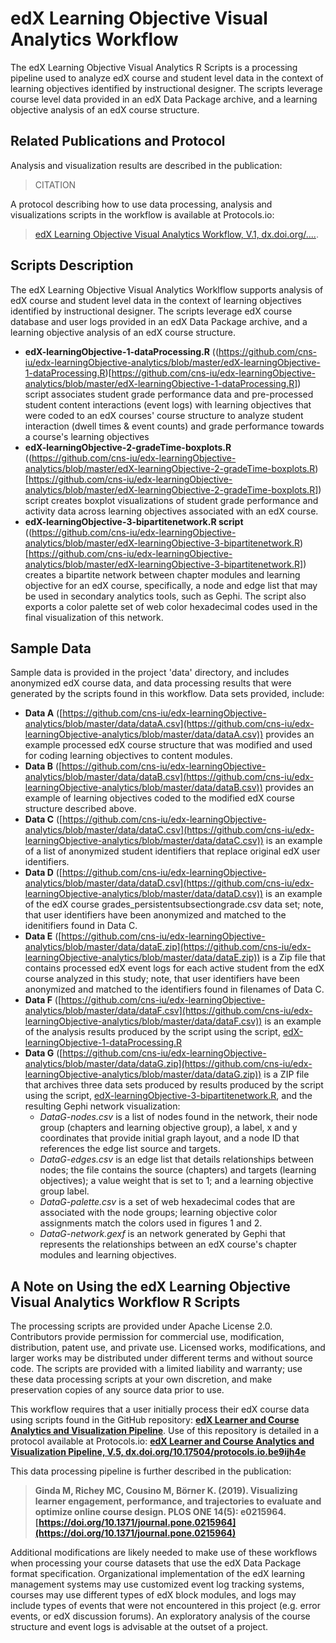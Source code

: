 # edX Learning Objective Visual Analytics Workflow
The edX Learning Objective Visual Analytics R Scripts is a processing pipeline used to analyze edX course and student level data in the context of learning objectives identified by instructional designer. The scripts leverage course level data provided in an edX Data Package archive, and a learning objective analysis of an edX course structure.

## Related Publications and Protocol
Analysis and visualization results are described in the publication:

> CITATION

A protocol describing how to use data processing, analysis and visualizations scripts in the workflow is available at Protocols.io:

> [edX Learning Objective Visual Analytics Workflow, V.1, dx.doi.org/....](). 

## Scripts Description
The edX Learning Objective Visual Analytics Worklflow supports analysis of edX course and student level data in the context of learning objectives identified by instructional designer. The scripts leverage edX course database and user logs provided in an edX Data Package archive, and a learning objective analysis of an edX course structure.

*	**edX-learningObjective-1-dataProcessing.R** ((https://github.com/cns-iu/edx-learningObjective-analytics/blob/master/edX-learningObjective-1-dataProcessing.R)[https://github.com/cns-iu/edx-learningObjective-analytics/blob/master/edX-learningObjective-1-dataProcessing.R]) script associates student grade performance data and pre-processed student content interactions (event logs) with learning objectives that were coded to an edX courses' course structure to analyze student interaction (dwell times & event counts) and grade performance towards a course's learning objectives
* **edX-learningObjective-2-gradeTime-boxplots.R** ((https://github.com/cns-iu/edx-learningObjective-analytics/blob/master/edX-learningObjective-2-gradeTime-boxplots.R)[https://github.com/cns-iu/edx-learningObjective-analytics/blob/master/edX-learningObjective-2-gradeTime-boxplots.R]) script creates boxplot visualizations of student grade performance and activity data across learning objectives associated with an edX course.
* **edX-learningObjective-3-bipartitenetwork.R script** ((https://github.com/cns-iu/edx-learningObjective-analytics/blob/master/edX-learningObjective-3-bipartitenetwork.R)[https://github.com/cns-iu/edx-learningObjective-analytics/blob/master/edX-learningObjective-3-bipartitenetwork.R]) creates a bipartite network between chapter modules and learning objective for an edX course, specifically, a node and edge list that may be used in secondary analytics tools, such as Gephi. The script also exports a color palette set of web color hexadecimal codes used in the final visualization of this network.

## Sample Data
Sample data is provided in the project 'data' directory, and includes anonymized edX course data, and data processing results that were generated by the scripts found in this workflow. Data sets provided, include:

* **Data A** ([https://github.com/cns-iu/edx-learningObjective-analytics/blob/master/data/dataA.csv](https://github.com/cns-iu/edx-learningObjective-analytics/blob/master/data/dataA.csv)) provides an example processed edX course structure that was modified and used for coding learning objectives to content modules.
* **Data B** ([https://github.com/cns-iu/edx-learningObjective-analytics/blob/master/data/dataB.csv](https://github.com/cns-iu/edx-learningObjective-analytics/blob/master/data/dataB.csv)) provides an example of learning objectives coded to the modified edX course structure described above.
* **Data C** ([https://github.com/cns-iu/edx-learningObjective-analytics/blob/master/data/dataC.csv](https://github.com/cns-iu/edx-learningObjective-analytics/blob/master/data/dataC.csv)) is an example of a list of anonymized student identifiers that replace original edX user identifiers.
* **Data D** ([https://github.com/cns-iu/edx-learningObjective-analytics/blob/master/data/dataD.csv](https://github.com/cns-iu/edx-learningObjective-analytics/blob/master/data/dataD.csv)) is an example of the edX course grades_persistentsubsectiongrade.csv data set; note, that user identifiers have been anonymized and matched to the idenitifiers found in Data C.
* **Data E** ([https://github.com/cns-iu/edx-learningObjective-analytics/blob/master/data/dataE.zip](https://github.com/cns-iu/edx-learningObjective-analytics/blob/master/data/dataE.zip)) is a Zip file that contains processed edX event logs for each active student from the edX course analyzed in this study; note, that user identifiers have been anonymized and matched to the identifiers found in filenames of Data C. 
* **Data F** ([https://github.com/cns-iu/edx-learningObjective-analytics/blob/master/data/dataF.csv](https://github.com/cns-iu/edx-learningObjective-analytics/blob/master/data/dataF.csv)) is an example of the analysis results produced by the script using the script, [edX-learningObjective-1-dataProcessing.R](https://github.com/cns-iu/edx-learningObjective-analytics/blob/master/edX-learningObjective-1-dataProcessing.R)
* **Data G** ([https://github.com/cns-iu/edx-learningObjective-analytics/blob/master/data/dataG.zip](https://github.com/cns-iu/edx-learningObjective-analytics/blob/master/data/dataG.zip)) is a ZIP file that archives three data sets produced by results produced by the script using the script, [edX-learningObjective-3-bipartitenetwork.R](https://github.com/cns-iu/edx-learningObjective-analytics/blob/master/edX-learningObjective-3-bipartitenetwork.R), and the resulting Gephi network visualization:
   * *DataG-nodes.csv* is a list of nodes found in the network, their node group (chapters and learning objective group), a label, x and y coordinates that provide initial graph layout, and a node ID that references the edge list source and targets.
   * *DataG-edges.csv* is an edge list that details relationships between nodes; the file contains the source (chapters) and targets (learning objectives); a value weight that is set to 1; and a learning objective group label.
   * *DataG-palette.csv* is a set of web hexadecimal codes that are associated with the node groups; learning objective color assignments match the colors used in figures 1 and 2.
   * *DataG-network.gexf* is an network generated by Gephi that represents the relationships between an edX course's chapter modules and learning objectives. 

## A Note on Using the edX Learning Objective Visual Analytics Workflow R Scripts
The processing scripts are provided under Apache License 2.0. Contributors provide permission for commercial use, modification, distribution, patent use, and private use.  Licensed works, modifications, and larger works may be distributed under different terms and without source code. The scripts are provided with a limited liability and warranty; use these data processing scripts at your own discretion, and make preservation copies of any source data prior to use.

This workflow requires that a user initially process their edX course data using scripts found in the GitHub repository: **[edX Learner and Course Analytics and Visualization Pipeline](https://github.com/cns-iu/edx-learnertrajectorynetpipeline)**. Use of this repository is detailed in a protocol available at Protocols.io: **[edX Learner and Course Analytics and Visualization Pipeline, V.5, dx.doi.org/10.17504/protocols.io.be9ijh4e](https://www.protocols.io/view/edx-learner-and-course-analytics-and-visualization-be9ijh4e)**

This data processing pipeline is further described in the publication:

> **Ginda M, Richey MC, Cousino M, Börner K. (2019). Visualizing learner engagement, performance, and trajectories to evaluate and optimize online course design.  PLOS ONE  14(5): e0215964.**
> **[https://doi.org/10.1371/journal.pone.0215964](https://doi.org/10.1371/journal.pone.0215964)**

Additional modifications are likely needed to make use of these workflows when processing your course datasets that use the edX Data Package format specification. Organizational implementation of the edX learning management systems may use customized event log tracking systems, courses may use different types of edX block modules, and logs may include types of events that were not encountered in this project (e.g. error events, or edX discussion forums). An exploratory analysis of the course structure and event logs is advisable at the outset of a project.
